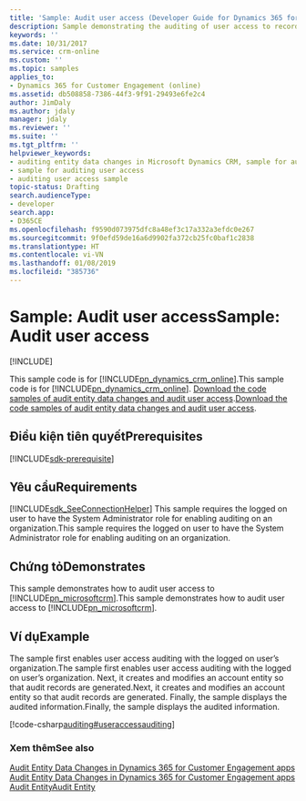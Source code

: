 ```yaml
---
title: 'Sample: Audit user access (Developer Guide for Dynamics 365 for Customer Engagement apps) | MicrosoftDocs'
description: Sample demonstrating the auditing of user access to records.
keywords: ''
ms.date: 10/31/2017
ms.service: crm-online
ms.custom: ''
ms.topic: samples
applies_to:
- Dynamics 365 for Customer Engagement (online)
ms.assetid: db508858-7386-44f3-9f91-29493e6fe2c4
author: JimDaly
ms.author: jdaly
manager: jdaly
ms.reviewer: ''
ms.suite: ''
ms.tgt_pltfrm: ''
helpviewer_keywords:
- auditing entity data changes in Microsoft Dynamics CRM, sample for auditing user access
- sample for auditing user access
- auditing user access sample
topic-status: Drafting
search.audienceType:
- developer
search.app:
- D365CE
ms.openlocfilehash: f9590d073975dfc8a48ef3c17a332a3efdc0e267
ms.sourcegitcommit: 9f0efd59de16a6d9902fa372cb25fc0baf1c2838
ms.translationtype: HT
ms.contentlocale: vi-VN
ms.lasthandoff: 01/08/2019
ms.locfileid: "385736"
---
```

# <a name="sample-audit-user-access"></a><span data-ttu-id="93899-103">Sample: Audit user access</span><span class="sxs-lookup"><span data-stu-id="93899-103">Sample: Audit user access</span></span>

[!INCLUDE[](../includes/cc_applies_to_update_9_0_0.md)]

<span data-ttu-id="93899-104">This sample code is for [!INCLUDE[pn_dynamics_crm_online](../includes/pn-dynamics-crm-online.md)].</span><span class="sxs-lookup"><span data-stu-id="93899-104">This sample code is for [!INCLUDE[pn_dynamics_crm_online](../includes/pn-dynamics-crm-online.md)].</span></span> <span data-ttu-id="93899-105">[Download the code samples of audit entity data changes and audit user access](https://code.msdn.microsoft.com/Audit-entity-data-changes-93eb8ae0).</span><span class="sxs-lookup"><span data-stu-id="93899-105">[Download the code samples of audit entity data changes and audit user access](https://code.msdn.microsoft.com/Audit-entity-data-changes-93eb8ae0).</span></span>  

## <a name="prerequisites"></a><span data-ttu-id="93899-106">Điều kiện tiên quyết</span><span class="sxs-lookup"><span data-stu-id="93899-106">Prerequisites</span></span>
[!INCLUDE[sdk-prerequisite](../includes/sdk-prerequisite.md)]
  
## <a name="requirements"></a><span data-ttu-id="93899-107">Yêu cầu</span><span class="sxs-lookup"><span data-stu-id="93899-107">Requirements</span></span>  
 [!INCLUDE[sdk_SeeConnectionHelper](../includes/sdk-seeconnectionhelper.md)] <span data-ttu-id="93899-108">This sample requires the logged on user to have the System Administrator role for enabling auditing on an organization.</span><span class="sxs-lookup"><span data-stu-id="93899-108">This sample requires the logged on user to have the System Administrator role for enabling auditing on an organization.</span></span>  
  
## <a name="demonstrates"></a><span data-ttu-id="93899-109">Chứng tỏ</span><span class="sxs-lookup"><span data-stu-id="93899-109">Demonstrates</span></span>  
 <span data-ttu-id="93899-110">This sample demonstrates how to audit user access to [!INCLUDE[pn_microsoftcrm](../includes/pn-microsoftcrm.md)].</span><span class="sxs-lookup"><span data-stu-id="93899-110">This sample demonstrates how to audit user access to [!INCLUDE[pn_microsoftcrm](../includes/pn-microsoftcrm.md)].</span></span>  
  
## <a name="example"></a><span data-ttu-id="93899-111">Ví dụ</span><span class="sxs-lookup"><span data-stu-id="93899-111">Example</span></span>  
 <span data-ttu-id="93899-112">The sample first enables user access auditing with the logged on user’s organization.</span><span class="sxs-lookup"><span data-stu-id="93899-112">The sample first enables user access auditing with the logged on user’s organization.</span></span> <span data-ttu-id="93899-113">Next, it creates and modifies an account entity so that audit records are generated.</span><span class="sxs-lookup"><span data-stu-id="93899-113">Next, it creates and modifies an account entity so that audit records are generated.</span></span> <span data-ttu-id="93899-114">Finally, the sample displays the audited information.</span><span class="sxs-lookup"><span data-stu-id="93899-114">Finally, the sample displays the audited information.</span></span>  
  
 [!code-csharp[auditing#useraccessauditing](../snippets/csharp/CRMV8/auditing/cs/useraccessauditing.cs#useraccessauditing)]  
  
### <a name="see-also"></a><span data-ttu-id="93899-115">Xem thêm</span><span class="sxs-lookup"><span data-stu-id="93899-115">See also</span></span>  
 <span data-ttu-id="93899-116">[Audit Entity Data Changes in Dynamics 365 for Customer Engagement apps](audit-entity-data-changes.md) </span><span class="sxs-lookup"><span data-stu-id="93899-116">[Audit Entity Data Changes in Dynamics 365 for Customer Engagement apps](audit-entity-data-changes.md) </span></span>  
 <span data-ttu-id="93899-117">[Audit Entity](entities/audit.md)<!-- Bug 696490 --></span><span class="sxs-lookup"><span data-stu-id="93899-117">[Audit Entity](entities/audit.md)<!-- Bug 696490 --></span></span>
